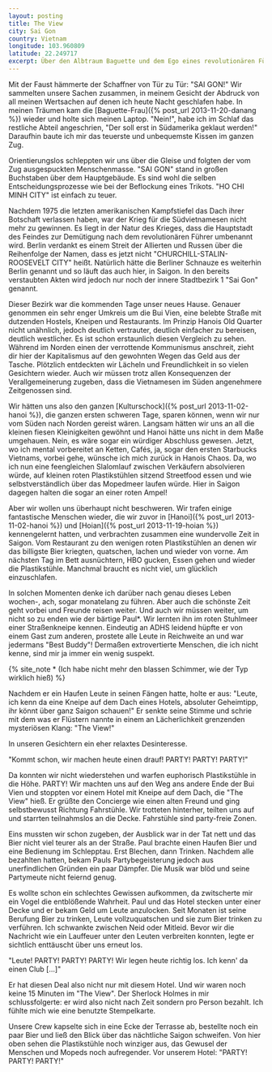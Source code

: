 ```yaml
---
layout: posting
title: The View
city: Sai Gon
country: Vietnam
longitude: 103.960809
latitude: 22.249717
excerpt: Über den Albtraum Baguette und dem Ego eines revolutionären Führers, als auch entspannte Tage und PARTY! PARTY! PARTY!
---
```


Mit der Faust hämmerte der Schaffner von Tür zu Tür: "SAI GON!" Wir sammelten unsere Sachen zusammen, in meinem Gesicht der Abdruck von all meinen Wertsachen auf denen ich heute Nacht geschlafen habe. In meinen Träumen kam die [Baguette-Frau]({% post_url 2013-11-20-danang %}) wieder und holte sich meinen Laptop. "Nein!", habe ich im Schlaf das restliche Abteil angeschrien, "Der soll erst in Südamerika geklaut werden!" Daraufhin baute ich mir das teuerste und unbequemste Kissen im ganzen Zug. 

Orientierungslos schleppten wir uns über die Gleise und folgten der vom Zug ausgespuckten Menschenmasse. "SAI GON" stand in großen Buchstaben über dem Hauptgebäude. Es sind wohl die selben Entscheidungsprozesse wie bei der Beflockung eines Trikots. "HO CHI MINH CITY" ist einfach zu teuer. 

Nachdem 1975 die letzten amerikanischen Kampfstiefel das Dach ihrer Botschaft verlassen haben, war der Krieg für die Südvietnamesen nicht mehr zu gewinnen. Es liegt in der Natur des Krieges, dass die Hauptstadt des Feindes zur Demütigung nach dem revolutionären Führer umbenannt wird. Berlin verdankt es einem Streit der Allierten und Russen über die Reihenfolge der Namen, dass es jetzt nicht "CHURCHILL-STALIN-ROOSEVELT CITY" heißt. Natürlich hätte die Berliner Schnauze es weiterhin Berlin genannt und so läuft das auch hier, in Saigon. In den bereits verstaubten Akten wird jedoch nur noch der innere Stadtbezirk 1 "Sai Gon" genannt.

Dieser Bezirk war die kommenden Tage unser neues Hause. Genauer genommen ein sehr enger Umkreis um die Bui Vien, eine belebte Straße mit dutzenden Hostels, Kneipen und Restaurants. Im Prinzip Hanois Old Quarter nicht unähnlich, jedoch deutlich vertrauter, deutlich einfacher zu bereisen, deutlich westlicher.   Es ist schon erstaunlich diesen Vergleich zu sehen. Während im Norden einen der verrottende Kommunismus anschreit, zieht dir hier der Kapitalismus auf den gewohnten Wegen das Geld aus der Tasche. Plötzlich entdeckten wir Lächeln und Freundlichkeit in so vielen Gesichtern wieder. Auch wir müssen trotz allen Konsequenzen der Verallgemeinerung zugeben, dass die Vietnamesen im Süden angenehmere Zeitgenossen sind.

Wir hätten uns also den ganzen [Kulturschock]({% post_url 2013-11-02-hanoi %}), die ganzen ersten schweren Tage, sparen können, wenn wir nur vom Süden nach Norden gereist wären. Langsam hätten wir uns an all die kleinen fiesen Kleinigkeiten gewöhnt und Hanoi hätte uns nicht in dem Maße umgehauen. Nein, es wäre sogar ein würdiger Abschluss gewesen. Jetzt, wo ich mental vorbereitet an Ketten, Cafés, ja, sogar den ersten Starbucks Vietnams, vorbei gehe, wünsche ich mich zurück in Hanois Chaos. Da, wo ich nun eine feengleichen Slalomlauf zwischen Verkäufern absolvieren würde, auf kleinen roten Plastikstühlen sitzend Streetfood essen und wie selbstverständlich über das Mopedmeer laufen würde. Hier in Saigon dagegen halten die sogar an einer roten Ampel! 

Aber wir wollen uns überhaupt nicht beschweren. Wir trafen einige fantastische Menschen wieder, die wir zuvor in [Hanoi]({% post_url 2013-11-02-hanoi %}) und [Hoian]({% post_url 2013-11-19-hoian %}) kennengelernt hatten, und verbrachten zusammen eine wundervolle Zeit in Saigon. Vom Restaurant zu den wenigen roten Plastikstühlen an denen wir das billigste Bier kriegten, quatschen, lachen und wieder von vorne. Am nächsten Tag im Bett ausnüchtern, HBO gucken, Essen gehen und wieder die Plastikstühle. Manchmal braucht es nicht viel, um glücklich einzuschlafen.

In solchen Momenten denke ich darüber nach genau dieses Leben wochen-, ach, sogar monatelang zu führen. Aber auch die schönste Zeit geht vorbei und Freunde reisen weiter. Und auch wir müssen weiter, um nicht so zu enden wie der bärtige Paul\*. Wir lernten ihn im roten Stuhlmeer einer Straßenkneipe kennen. Eindeutig an ADHS leidend hüpfte er von einem Gast zum anderen, prostete alle Leute in Reichweite an und war jedermans "Best Buddy"! Dermaßen extrovertierte Menschen, die ich nicht kenne, sind mir ja immer ein wenig suspekt. 

{% site_note * (Ich habe nicht mehr den blassen Schimmer, wie der Typ wirklich hieß) %}

Nachdem er ein Haufen Leute in seinen Fängen hatte, holte er aus: "Leute, ich kenn da eine Kneipe auf dem Dach eines Hotels, absoluter Geheimtipp, ihr könnt über ganz Saigon schauen!" Er senkte seine Stimme und schrie mit dem was er Flüstern nannte in einem an Lächerlichkeit grenzenden mysteriösen Klang: "The View!"

In unseren Gesichtern ein eher relaxtes Desinteresse.

"Kommt schon, wir machen heute einen drauf! PARTY! PARTY! PARTY!"

Da konnten wir nicht wiederstehen und warfen euphorisch Plastikstühle in die Höhe. PARTY! Wir machten uns auf den Weg ans andere Ende der Bui Vien und stoppten vor einem Hotel mit Kneipe auf dem Dach, die "The View" hieß. Er grüßte den Concierge wie einen alten Freund und ging selbstbewusst Richtung Fahrstühle. Wir trotteten hinterher, teilten uns auf und starrten teilnahmslos an die Decke. Fahrstühle sind party-freie Zonen.

Eins mussten wir schon zugeben, der Ausblick war in der Tat nett und das Bier nicht viel teurer als an der Straße. Paul brachte einen Haufen Bier und eine Bedienung im Schlepptau. Erst Blechen, dann Trinken. Nachdem alle bezahlten hatten, bekam Pauls Partybegeisterung jedoch aus unerfindlichen Gründen ein paar Dämpfer. Die Musik war blöd und seine Partymeute nicht feiernd genug.

Es wollte schon ein schlechtes Gewissen aufkommen, da zwitscherte mir ein Vogel die entblößende Wahrheit. Paul und das Hotel stecken unter einer Decke und er bekam Geld um Leute anzulocken. Seit Monaten ist seine Berufung Bier zu trinken, Leute vollzuquatschen und sie zum Bier trinken zu verführen. Ich schwankte zwischen Neid oder Mitleid. Bevor wir die Nachricht wie ein Lauffeuer unter den Leuten verbreiten konnten, legte er sichtlich enttäuscht über uns erneut los.

"Leute! PARTY! PARTY! PARTY! Wir legen heute richtig los. Ich kenn' da einen Club \[...\]"

Er hat diesen Deal also nicht nur mit diesem Hotel. Und wir waren noch keine 15 Minuten im "The View". Der Sherlock Holmes in mir schlussfolgerte: er wird also nicht nach Zeit sondern pro Person bezahlt. Ich fühlte mich wie eine benutzte Stempelkarte.

Unsere Crew kapselte sich in eine Ecke der Terrasse ab, bestellte noch ein paar Bier und ließ den Blick über das nächtliche Saigon schweifen. Von hier oben sehen die Plastikstühle noch winziger aus, das Gewusel der Menschen und Mopeds noch aufregender. Vor unserem Hotel: "PARTY! PARTY! PARTY!"
